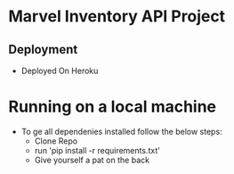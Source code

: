 # Marvel Inventory API Project

## Deployment
- Deployed On Heroku

# Running on a local machine
- To ge all dependenies installed follow the below steps:
    - Clone Repo
    - run 'pip install -r requirements.txt'
    - Give yourself a pat on the back